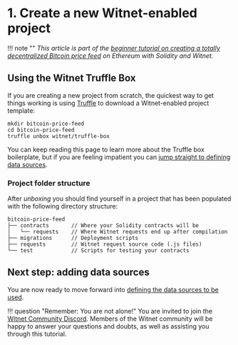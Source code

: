 # 1. Create a new Witnet-enabled project

!!! note ""
    *This article is part of the [beginner tutorial on creating a totally
    decentralized Bitcoin price feed][intro] on Ethereum with Solidity and
    Witnet.*

## Using the Witnet Truffle Box

If you are creating a new project from scratch, the quickest way to get
things working is using [Truffle][truffle] to download a Witnet-enabled
project template:

```console tab="GNU/Linux, Mac OS or Linux Subsystem for Windows"
mkdir bitcoin-price-feed
cd bitcoin-price-feed
truffle unbox witnet/truffle-box
```

You can keep reading this page to learn more about the Truffle box
boilerplate, but if you are feeling impatient you can [jump straight to defining data sources][next].

### Project folder structure

After *unboxing* you should find yourself in a project that has been
populated with the following directory structure:

```
bitcoin-price-feed
├── contracts       // Where your Solidity contracts will be
│   └── requests    // Where Witnet requests end up after compilation
├── migrations      // Deployment scripts
├── requests        // Witnet request source code (.js files)
└── test            // Scripts for testing your contracts
```

## Next step: adding data sources

You are now ready to move forward into
[defining the data sources to be used][next].

!!! question "Remember: You are not alone!"
    You are invited to join the [Witnet Community Discord][discord].
    Members of the Witnet community will be happy to answer your
    questions and doubts, as well as assisting you through this
    tutorial.

[discord]: https://discord.gg/X4uurfP
[truffle]: https://www.trufflesuite.com/
[intro]: /tutorials/bitcoin-price-feed/introduction
[next]: /tutorials/bitcoin-price-feed/2-sources
